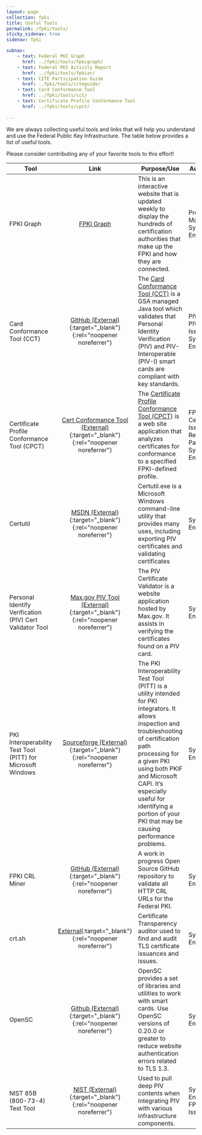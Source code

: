 ```yaml
---
layout: page
collection: fpki
title: Useful Tools
permalink: /fpki/tools/
sticky_sidenav: true
sidenav: fpki

subnav:
    - text: Federal PKI Graph
      href: ../fpki/tools/fpkigraph/
    - text: Federal PKI Activity Report
      href: ../fpki/tools/fpkiar/
    - text: CITE Participation Guide
      href: ..fpki/tools/citeguide/
    - text: Card Conformance Tool
      href: ../fpki/tools/cct/
    - text: Certificate Profile Conformance Tool
      href: ../fpki/tools/cpct/
      
---
```


We are always collecting useful tools and links that will help you understand and use the Federal Public Key Infrastructure. The table below provides a list of useful tools.

Please consider contributing any of your favorite tools to this effort!

**Tool** | **Link** | **Purpose/Use** | **Audience**
--- | :---: | --- | ---
FPKI Graph | [FPKI Graph](fpkigraph) | This is an interactive website that is updated weekly to display the hundreds of certification authorities that make up the FPKI and how they are connected. | Program Managers; System Engineers
Card Conformance Tool (CCT) | [GitHub (External)](https://github.com/GSA/piv-conformance/releases){:target="_blank"}{:rel="noopener noreferrer"} | The [Card Conformance Tool (CCT)](cct) is a GSA managed Java tool which validates that Personal Identity Verification (PIV) and PIV-Interoperable (PIV-I) smart cards are compliant with key standards. | PIV or PIV-I Issuers; System Engineers
Certificate Profile Conformance Tool (CPCT) | [Cert Conformance Tool (External)](https://cpct.app.cloud.gov/){:target="_blank"}{:rel="noopener noreferrer"} | The [Certificate Profile Conformance Tool (CPCT)](cpct) is a web site application that analyzes certificates for conformance to a specified FPKI-defined profile. | FPKI Certificate Issuers or Relying Parties; System Engineers
Certutil | [MSDN (External)](https://docs.microsoft.com/en-us/windows-server/administration/windows-commands/certutil){:target="_blank"}{:rel="noopener noreferrer"} |  Certutil.exe is a Microsoft Windows command-line utility that provides many uses, including exporting PIV certificates and validating certificates |  System Engineers
Personal Identify Verification (PIV) Cert Validator Tool | [Max.gov PIV Tool (External)](https://pv.test.max.gov/){:target="_blank"}{:rel="noopener noreferrer"} | The PIV Certificate Validator is a website application hosted by Max.gov. It assists in verifying the certificates found on a PIV card. | System Engineers
PKI Interoperability Test Tool (PITT) for Microsoft Windows | [Sourceforge (External)](http://pkif.sourceforge.net/pitt.html){:target="_blank"}{:rel="noopener noreferrer"} | The PKI Interoperability Test Tool (PITT) is a utility intended for PKI integrators. It allows inspection and troubleshooting of certification path processing for a given PKI using both PKIF and Microsoft CAPI. It’s especially useful for identifying a portion of your PKI that may be causing performance problems. | System Engineers
FPKI CRL Miner | [GitHub (External)](https://github.com/grandamp/CRLMiner){:target="_blank"}{:rel="noopener noreferrer"} | A work in progress Open Source GitHub repository to validate all HTTP CRL URLs for the Federal PKI. | System Engineers 
crt.sh | [External](https://crt.sh/){:target="_blank"}{:rel="noopener noreferrer"} | Certificate Transparency auditor used to find and audit TLS certificate issuances and issues. | System Engineers
OpenSC | [Github (External)](https://github.com/OpenSC/OpenSC/wiki){:target="_blank"}{:rel="noopener noreferrer"} | OpenSC provides a set of libraries and utilities to work with smart cards. Use OpenSC versions of 0.20.0 or greater to reduce website authentication errors related to TLS 1.3. | System Engineers
NIST 85B (800-73-4) Test Tool | [NIST (External)](https://csrc.nist.gov/projects/nist-personal-identity-verification-program/software-downloads){:target="_blank"}{:rel="noopener noreferrer"} | Used to pull deep PIV contents when integrating PIV with various infrastructure components. | System Engineers; FPKI Card Issuers
